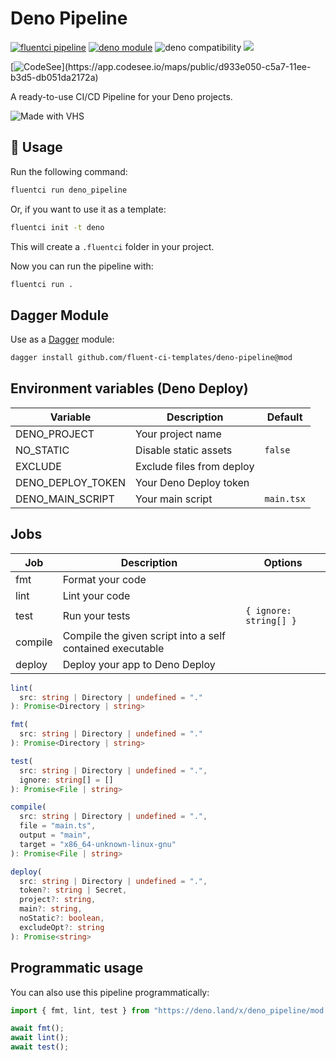 # Deno Pipeline

[![fluentci pipeline](https://img.shields.io/badge/dynamic/json?label=pkg.fluentci.io&labelColor=%23000&color=%23460cf1&url=https%3A%2F%2Fapi.fluentci.io%2Fv1%2Fpipeline%2Fdeno_pipeline&query=%24.version)](https://pkg.fluentci.io/deno_pipeline)
[![deno module](https://shield.deno.dev/x/deno_pipeline)](https://deno.land/x/deno_pipeline)
![deno compatibility](https://shield.deno.dev/deno/^1.37)
[![](https://img.shields.io/codecov/c/gh/fluent-ci-templates/deno-pipeline)](https://codecov.io/gh/fluent-ci-templates/deno-pipeline)

[![CodeSee](https://codesee-docs.s3.amazonaws.com/badge.svg?)](https://app.codesee.io/maps/public/d933e050-c5a7-11ee-b3d5-db051da2172a)


A ready-to-use CI/CD Pipeline for your Deno projects.

![Made with VHS](https://vhs.charm.sh/vhs-3itysSnE548cLEyRNkuLAo.gif)

## 🚀 Usage

Run the following command:

```bash
fluentci run deno_pipeline
```

Or, if you want to use it as a template:

```bash
fluentci init -t deno
```

This will create a `.fluentci` folder in your project.

Now you can run the pipeline with:

```bash
fluentci run .
```

## Dagger Module

Use as a [Dagger](https://dagger.io) module:

```bash
dagger install github.com/fluent-ci-templates/deno-pipeline@mod
```

## Environment variables (Deno Deploy)

| Variable          | Description               | Default    |
| ----------------- | ------------------------- | ---------- |
| DENO_PROJECT      | Your project name         |            |
| NO_STATIC         | Disable static assets     | `false`    |
| EXCLUDE           | Exclude files from deploy |            |
| DENO_DEPLOY_TOKEN | Your Deno Deploy token    |            |
| DENO_MAIN_SCRIPT  | Your main script          | `main.tsx` |

## Jobs

| Job     | Description                                               | Options                |
| ------- | --------------------------------------------------------- | ---------------------- |
| fmt     | Format your code                                          |                        |
| lint    | Lint your code                                            |                        |
| test    | Run your tests                                            | `{ ignore: string[] }` |
| compile | Compile the given script into a self contained executable |                        |
| deploy  | Deploy your app to Deno Deploy                            |                        |

```typescript
lint(
  src: string | Directory | undefined = "."
): Promise<Directory | string>

fmt(
  src: string | Directory | undefined = "."
): Promise<Directory | string>

test(
  src: string | Directory | undefined = ".",
  ignore: string[] = []
): Promise<File | string>

compile(
  src: string | Directory | undefined = ".",
  file = "main.ts",
  output = "main",
  target = "x86_64-unknown-linux-gnu"
): Promise<File | string>

deploy(
  src: string | Directory | undefined = ".",
  token?: string | Secret,
  project?: string,
  main?: string,
  noStatic?: boolean,
  excludeOpt?: string
): Promise<string>
```

## Programmatic usage

You can also use this pipeline programmatically:

```ts
import { fmt, lint, test } from "https://deno.land/x/deno_pipeline/mod.ts";

await fmt();
await lint();
await test();
```
